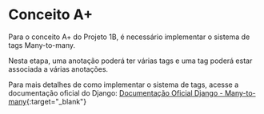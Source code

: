 # Conceito A+

Para o conceito A+ do Projeto 1B, é necessário implementar o sistema de tags Many-to-many.

Nesta etapa, uma anotação poderá ter várias tags e uma tag poderá estar associada a várias anotações.

Para mais detalhes de como implementar o sistema de tags, acesse a documentação oficial do Django: [Documentação Oficial Django - Many-to-many](https://docs.djangoproject.com/en/5.0/topics/db/examples/many_to_many/){:target="_blank"}